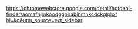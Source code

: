 https://chromewebstore.google.com/detail/hotdeal-finder/aomafnjmkoodgghnabjhmnkcdckglplo?hl=ko&utm_source=ext_sidebar
